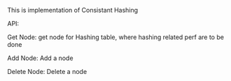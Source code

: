 This is implementation of Consistant Hashing

API:

Get Node: get node for Hashing table, where hashing related perf are to be done

Add Node: Add a node

Delete Node: Delete a node
